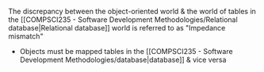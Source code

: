 The discrepancy between the object-oriented world & the world of tables in the [[COMPSCI235 - Software Development Methodologies/Relational database|Relational database]] world is referred to as "Impedance mismatch"
- Objects must be mapped tables in the [[COMPSCI235 - Software Development Methodologies/database|database]] & vice versa